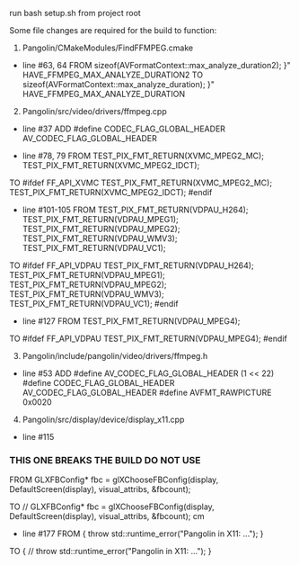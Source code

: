 run bash setup.sh from project root

Some file changes are required for the build to function:

1. Pangolin/CMakeModules/FindFFMPEG.cmake
- line #63, 64
FROM
  sizeof(AVFormatContext::max_analyze_duration2);
}" HAVE_FFMPEG_MAX_ANALYZE_DURATION2
TO
  sizeof(AVFormatContext::max_analyze_duration);
}" HAVE_FFMPEG_MAX_ANALYZE_DURATION

2. Pangolin/src/video/drivers/ffmpeg.cpp
- line #37
ADD
#define CODEC_FLAG_GLOBAL_HEADER AV_CODEC_FLAG_GLOBAL_HEADER

- line #78, 79
FROM
	TEST_PIX_FMT_RETURN(XVMC_MPEG2_MC);
	TEST_PIX_FMT_RETURN(XVMC_MPEG2_IDCT);

TO
#ifdef FF_API_XVMC
	TEST_PIX_FMT_RETURN(XVMC_MPEG2_MC);
	TEST_PIX_FMT_RETURN(XVMC_MPEG2_IDCT);
#endif

- line #101-105
FROM
	TEST_PIX_FMT_RETURN(VDPAU_H264);
	TEST_PIX_FMT_RETURN(VDPAU_MPEG1);
	TEST_PIX_FMT_RETURN(VDPAU_MPEG2);
	TEST_PIX_FMT_RETURN(VDPAU_WMV3);
	TEST_PIX_FMT_RETURN(VDPAU_VC1);

TO
#ifdef FF_API_VDPAU
	TEST_PIX_FMT_RETURN(VDPAU_H264);
	TEST_PIX_FMT_RETURN(VDPAU_MPEG1);
	TEST_PIX_FMT_RETURN(VDPAU_MPEG2);
	TEST_PIX_FMT_RETURN(VDPAU_WMV3);
	TEST_PIX_FMT_RETURN(VDPAU_VC1);
#endif

- line #127
FROM
	TEST_PIX_FMT_RETURN(VDPAU_MPEG4);

TO
#ifdef FF_API_VDPAU
	TEST_PIX_FMT_RETURN(VDPAU_MPEG4);
#endif

3. Pangolin/include/pangolin/video/drivers/ffmpeg.h
- line #53
ADD
#define AV_CODEC_FLAG_GLOBAL_HEADER (1 << 22)
#define CODEC_FLAG_GLOBAL_HEADER AV_CODEC_FLAG_GLOBAL_HEADER
#define AVFMT_RAWPICTURE 0x0020

4. Pangolin/src/display/device/display_x11.cpp
- line #115
### THIS ONE BREAKS THE BUILD DO NOT USE ###
FROM
GLXFBConfig* fbc = glXChooseFBConfig(display, DefaultScreen(display), visual_attribs, &fbcount);

TO
// GLXFBConfig* fbc = glXChooseFBConfig(display, DefaultScreen(display), visual_attribs, &fbcount);
cm

- line #177
FROM
{
	throw std::runtime_error("Pangolin in X11: ...");
}

TO
{
	// throw std::runtime_error("Pangolin in X11: ...");
}